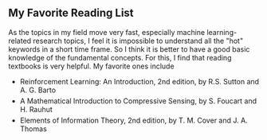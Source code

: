## My Favorite Reading List

<p>As the topics in my field move very fast, especially machine learning-related research topics, I feel it is impossible to understand all the "hot" keywords in a short time frame. So I think it is better to have a good basic knowledge of the fundamental concepts. For this, I find that reading textbooks is very helpful. My favorite ones include</p>

<ul style="margin:0 0 5px;">
<li><a><autocolor>
Reinforcement Learning: An Introduction, 2nd edition, by R.S. Sutton and A. G. Barto
</autocolor></a></li>
</ul>

<ul style="margin:0 0 5px;">
<li><a><autocolor>
A Mathematical Introduction to Compressive Sensing, by S. Foucart and H. Rauhut
</autocolor></a></li>
</ul>

<ul style="margin:0 0 5px;">
<li><a><autocolor>
Elements of Information Theory, 2nd edition, by T. M. Cover and J. A. Thomas
</autocolor></a></li>
</ul>